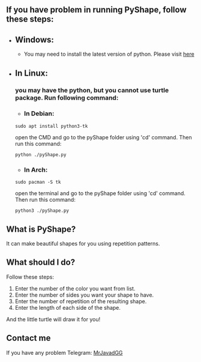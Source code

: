 ## If you have problem in running PyShape, follow these steps:
- ## Windows:
    - You may need to install the latest version of python. Please visit [here](https://www.python.org/)

- ## In Linux:
    ### you may have the python, but you cannot use turtle package. Run following command:
  - ### In Debian:
  ```shell
  sudo apt install python3-tk
  ```
  open the CMD and go to the pyShape folder using 'cd' command. Then run this command:
  ```
  python ./pyShape.py
  ```
  
  - ### In Arch:
  ```shell
  sudo pacman -S tk
  ```
  open the terminal and go to the pyShape folder using 'cd' command. Then run this command:
  ```
  python3 ./pyShape.py
  ```
  
What is PyShape?
-
It can make beautiful shapes for you using repetition patterns.

What should I do?
-
Follow these steps:
1. Enter the number of the color you want from list.
2. Enter the number of sides you want your shape to have.
3. Enter the number of repetition of the resulting shape.
4. Enter the length of each side of the shape.
   
And the little turtle will draw it for you!

Contact me
-
If you have any problem
Telegram: [MrJavadGG](https://t.me/MrJavadGG/)
